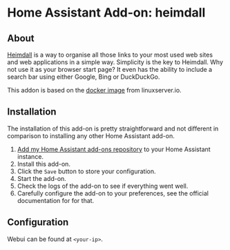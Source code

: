 # Home Assistant Add-on: heimdall

## About

[Heimdall](https://heimdall.site/) is a way to organise all those links to your most used web sites and web applications in a simple way. Simplicity is the key to Heimdall. Why not use it as your browser start page? It even has the ability to include a search bar using either Google, Bing or DuckDuckGo.

This addon is based on the [docker image](https://github.com/linuxserver/docker-heimdall) from linuxserver.io.

## Installation

The installation of this add-on is pretty straightforward and not different in
comparison to installing any other Home Assistant add-on.

1. [Add my Home Assistant add-ons repository][repository] to your Home Assistant instance.
1. Install this add-on.
1. Click the `Save` button to store your configuration.
1. Start the add-on.
1. Check the logs of the add-on to see if everything went well.
1. Carefully configure the add-on to your preferences, see the official documentation for for that.

## Configuration

Webui can be found at `<your-ip>`.

[repository]: https://github.com/EynErgy/HA_Add-Ons
